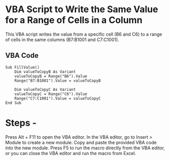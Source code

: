 # VBA Script to Write the Same Value for a Range of Cells in a Column

This VBA script writes the value from a specific cell (B6 and C6) to a range of cells in the same columns (B7:B1001 and C7:C1001).

## VBA Code

```vba
Sub FillValue()
    Dim valueToCopyB As Variant
    valueToCopyB = Range("B6").Value
    Range("B7:B1001").Value = valueToCopyB
    
    Dim valueToCopyC As Variant
    valueToCopyC = Range("C6").Value
    Range("C7:C1001").Value = valueToCopyC
End Sub
```

# Steps - 
Press Alt + F11 to open the VBA editor.
In the VBA editor, go to Insert > Module to create a new module.
Copy and paste the provided VBA code into the new module.
Press F5 to run the macro directly from the VBA editor, or you can close the VBA editor and run the macro from Excel.
